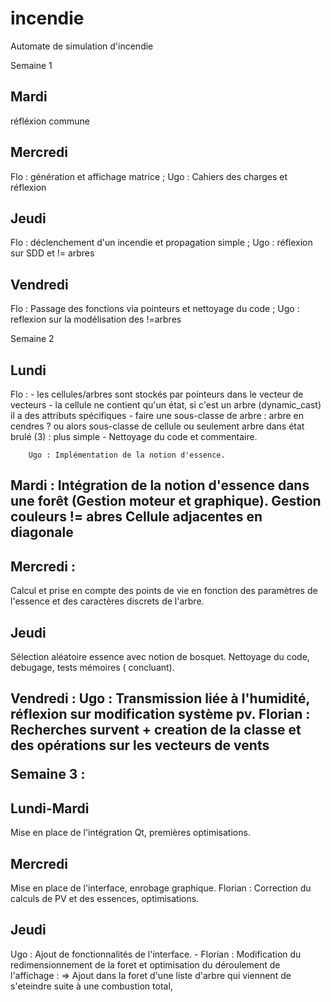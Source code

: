 # incendie
Automate de simulation d'incendie

Semaine 1

<h2>Mardi</h2> réfléxion commune 

<h2>Mercredi</h2> Flo : génération et affichage matrice ; Ugo : Cahiers des charges et réflexion

<h2>Jeudi</h2> Flo : déclenchement d'un incendie et propagation simple ; Ugo : réflexion sur SDD et != arbres

<h2>Vendredi</h2> Flo : Passage des fonctions via pointeurs et nettoyage du code ; Ugo : reflexion sur la modélisation des !=arbres

Semaine 2

<h2>Lundi</h2> Flo : - les cellules/arbres sont stockés par pointeurs dans le vecteur de vecteurs
              - la cellule ne contient qu'un état, si c'est un arbre (dynamic_cast) il a des attributs spécifiques
              - faire une sous-classe de arbre : arbre en cendres ? ou alors sous-classe de cellule ou seulement arbre dans état brulé (3) : plus simple
              - Nettoyage du code et commentaire.
              
        Ugo : Implémentation de la notion d'essence.
        
 <h2>Mardi : Intégration de la notion d'essence dans une forêt (Gestion moteur et graphique). Gestion couleurs != abres
         Cellule adjacentes en diagonale
 
 <h2>Mercredi :</h1>Calcul et prise en compte des points de vie en fonction des paramètres de l'essence et des caractères discrets de l'arbre.
 
 <h2>Jeudi</h2> Sélection aléatoire essence avec notion de bosquet. Nettoyage du code, debugage, tests mémoires ( concluant).
 
<h2>Vendredi : Ugo : Transmission liée à l'humidité, réflexion sur modification système pv. 
              Florian  : Recherches survent + creation de la classe et des opérations sur les vecteurs de vents

Semaine 3 :

  <h2>Lundi-Mardi</h2> Mise en place de l'intégration Qt, premières optimisations.
 
  <h2>Mercredi</h2> Mise en place de l'interface, enrobage graphique. Florian : Correction du calculs de PV et des essences, optimisations.
  
  <h2>Jeudi</h2> Ugo : Ajout de fonctionnalités de l'interface.
              - Florian : Modification du redimensionnement de la foret et optimisation du déroulement de l'affichage : => Ajout dans la foret d'une liste d'arbre qui viennent de s'eteindre suite à une combustion total, 
  
 
